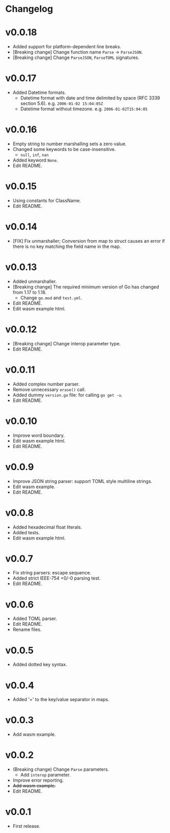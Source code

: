 # Changelog

# v0.0.18
* Added support for platform-dependent line breaks.
* [Breaking change] Change function name `Parse` -> `ParseJSON`.
* [Breaking change] Change `ParseJSON`, `ParseTOML` signatures.

# v0.0.17
* Added Datetime formats.
  * Datetime format with date and time delimited by space (RFC 3339 section 5.6). e.g. `2006-01-02 15:04:05Z`
  * Datetime format without timezone. e.g. `2006-01-02T15:04:05`

# v0.0.16
* Empty string to number marshalling sets a zero value.
* Changed some keywords to be case-insensitive.
  * `null`, `inf`, `nan`
* Added keyword `None`.
* Edit README.

# v0.0.15
* Using constants for ClassName.
* Edit README.

# v0.0.14
* [FIX] Fix unmarshaller; Conversion from map to struct causes an error if there is no key matching the field name in the map.

# v0.0.13
* Added unmarshaller.
* [Breaking change] The required minimum version of Go has changed from 1.17 to 1.18.
  * Change `go.mod` and `test.yml`.
* Edit README.
* Edit wasm example html.

# v0.0.12
* [Breaking change] Change interop parameter type.
* Edit README.

# v0.0.11
* Added complex number parser.
* Remove unnecessary `erase()` call.
* Added dummy `version.go` file: for calling `go get -u`.
* Edit README.

# v0.0.10
* Improve word boundary.
* Edit wasm example html.
* Edit README.

# v0.0.9
* Improve JSON string parser: support TOML style multiline strings.
* Edit wasm example.
* Edit README.

# v0.0.8
* Added hexadecimal float literals.
* Added tests.
* Edit wasm example html.

# v0.0.7
* Fix string parsers: escape sequence.
* Added strict IEEE-754 +0/-0 parsing test.
* Edit README.

# v0.0.6
* Added TOML parser.
* Edit README.
* Rename files.

# v0.0.5
* Added dotted key syntax.

# v0.0.4
* Added '=' to the key/value separator in maps.

# v0.0.3
* Add wasm example.

# v0.0.2
* (Breaking change) Change `Parse` parameters.
  * Add `interop` parameter.
* Improve error reporting.
* ~~Add wasm example.~~
* Edit README.

# v0.0.1
* First release.
